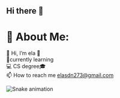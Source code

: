 ## Hi there 👋
# 💫 About Me:
👋 Hi, I’m ela 👀<br>
🌱currently learning<br>
💻 CS degree🎓<br>
📫 How to reach me elasdn273@gmail.com

![Snake animation](https://github.com/elahesadeghnezhad/elahesadeghnezhad/blob/main/dist/snake.svg)

<!--
**ElaheSadeghnezhadian/ElaheSadeghnezhadian** is a ✨ _special_ ✨ repository because its `README.md` (this file) appears on your GitHub profile.

Here are some ideas to get you started:

- 🔭 I’m currently working on ...
- 🌱 I’m currently learning ...
- 👯 I’m looking to collaborate on ...
- 🤔 I’m looking for help with ...
- 💬 Ask me about ...
- 📫 How to reach me: ...
- 😄 Pronouns: ...
- ⚡ Fun fact: ...
-->
